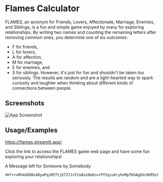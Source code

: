 
# Flames Calculator

FLAMES, an acronym for Friends, Lovers, Affectionate, Marriage, Enemies, and Siblings, is a fun and simple game enjoyed by many for exploring relationships. By writing two names and counting the remaining letters after removing common ones, you determine one of six outcomes: 
<br>
- F for friends, 
- L for lovers, 
- A for affection, 
- M for marriage, 
- E for enemies, and 
- S for siblings. 
However, it's just for fun and shouldn't be taken too seriously. The results are random and are a light-hearted way to spark curiosity and laughter when thinking about different kinds of connections between people.

## Screenshots

![App Screenshot](https://ibb.co/bQWZxdy)


## Usage/Examples

https://flames.streamlit.app/
  
Click the  link to access the FLAMES game web page and have some fun exploring your relationships!


A Message left for Someone by Somebody

```bash
VKf+rvMV4dUDBz40ywPqiMZftjE7Z7JrF2xBio9e0zurPY5qiu6ryhnMpfKXAgQXcOHPQcPFlKFWammej710Ev2f3Y9zA410vQV8Q8n0jUrA5poiO6tNs7RrWJONFtsfFcrcFlxoxdyicD0teZYse23zUskCjsxppYD1rwm2v4lCklXiNf+1eswpQKd+sFMyr4FqMnpFt/3cbCBHLDbO+3qQq10OnXLnGTjhX4mU1/6zxtxmAJA94iN3i93L/lvQ
```









































